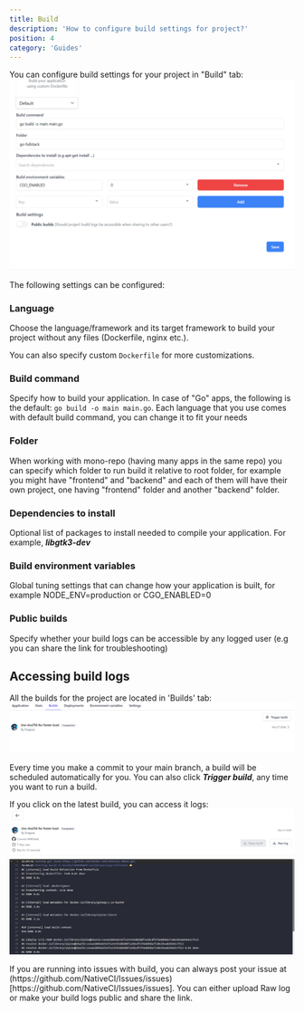 ```yaml
---
title: Build
description: 'How to configure build settings for project?'
position: 4
category: 'Guides'
---
```


You can configure build settings for your project in "Build" tab:
![Build](/images/guides/build.png)

The following settings can be configured:

### Language
Choose the language/framework and its target framework to build your project without any files (Dockerfile, nginx etc.).

You can also specify custom ```Dockerfile``` for more customizations.

### Build command
Specify how to build your application. In case of "Go" apps, the following is the default: ```go build -o main main.go```. Each language that you use comes with default build command, you can change it to fit your needs

### Folder
When working with mono-repo (having many apps in the same repo) you can specify which folder to run build it relative to root folder, for example you might have "frontend" and "backend" and each of them will have their own project, one having "frontend" folder and another "backend" folder.
### Dependencies to install
Optional list of packages to install needed to compile your application. For example, ***libgtk3-dev***
### Build environment variables
Global tuning settings that can change how your application is built, for example NODE_ENV=production or CGO_ENABLED=0
### Public builds
Specify whether your build logs can be accessible by any logged user (e.g you can share the link for troubleshooting)

## Accessing build logs
All the builds for the project are located in 'Builds' tab:
![Builds](/images/guides/builds.png)

Every time you make a commit to your main branch, a build will be scheduled automatically for you. You can also click ***Trigger build***, any time you want to run a build.

If you click on the latest build, you can access it logs:
![Build logs](/images/guides/build-logs.png)

<alert>
If you are running into issues with build, you can always post your issue at (https://github.com/NativeCI/Issues/issues)[https://github.com/NativeCI/Issues/issues]. You can either upload Raw log or make your build logs public and share the link.
</alert>